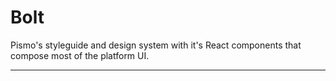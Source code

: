# Bolt

Pismo's styleguide and design system with it's React components that compose most of the platform UI.

---
